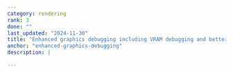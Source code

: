 ```yaml
---
category: rendering
rank: 3
done: ""
last_updated: "2024-11-30"
title: "Enhanced graphics debugging including VRAM debugging and better information from the current profiler"
anchor: "enhanced-graphics-debugging"
description: |

---
```

